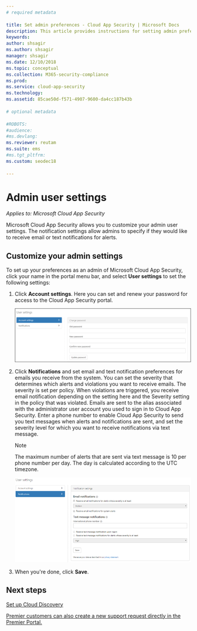 ```yaml
---
# required metadata

title: Set admin preferences - Cloud App Security | Microsoft Docs
description: This article provides instructions for setting admin preferences in Cloud App Security.
keywords:
author: shsagir
ms.author: shsagir
manager: shsagir
ms.date: 12/10/2018
ms.topic: conceptual
ms.collection: M365-security-compliance
ms.prod:
ms.service: cloud-app-security
ms.technology:
ms.assetid: 85cae50d-f571-4907-9600-da4cc187b43b

# optional metadata

#ROBOTS:
#audience:
#ms.devlang:
ms.reviewer: reutam
ms.suite: ems
#ms.tgt_pltfrm:
ms.custom: seodec18

---
```

# Admin user settings

*Applies to: Microsoft Cloud App Security*

Microsoft Cloud App Security allows you to customize your admin user settings. The notification settings allow admins to specify if they would like to receive email or text notifications for alerts. 

##  <a name="Adminsettings"></a> Customize your admin settings  
To set up your preferences as an admin of Microsoft Cloud App Security, click your name in the portal menu bar, and select **User settings** to set the following settings:  
  
1.  Click **Account settings**. Here you can set and renew your password for access to the Cloud App Security portal.  
  
     ![custom user settings](./media/custom-user-settings.png "custom user settings")  
  
2.  Click **Notifications** and set email and text notification preferences for emails you receive from the system.  You can set the severity that determines which alerts and violations you want to receive emails. The severity is set per policy. When violations are triggered, you receive email notification depending on the setting here and the Severity setting in the policy that was violated. Emails are sent to the alias associated with the administrator user account you used to sign in to Cloud App Security. Enter a phone number to enable Cloud App Security to send you text messages when alerts and notifications are sent, and set the severity level for which you want to receive notifications via text message.  
  
    > [!NOTE] 
    > The maximum number of alerts that are sent via text message is 10 per phone number per day. The day is calculated according to the UTC timezone. 
  
    ![notification settings](./media/notification-settings.png "notification settings")  
  
3. When you're done, click **Save**.  
  
  
 
  
    
## Next steps  
[Set up Cloud Discovery](set-up-cloud-discovery.md)   

[Premier customers can also create a new support request directly in the Premier Portal.](https://premier.microsoft.com/)  
  
  
